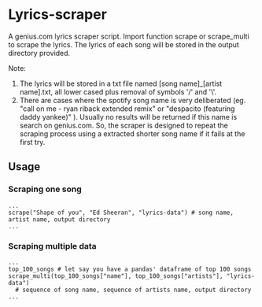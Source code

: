 # Lyrics-scraper
A genius.com lyrics scraper script. Import function scrape or scrape_multi to scrape the lyrics. The lyrics of each song
will be stored in the output directory provided.  
  
Note:  
1. The lyrics will be stored in a txt file named [song name]_[artist name].txt, all lower cased plus removal of symbols '/'
and '\\'.
2. There are cases where the spotify song name is very deliberated (eg. "call on me - ryan riback extended remix" or 
"despacito (featuring daddy yankee)" ). Usually no results will be returned if this name is search on genius.com. So, the
scraper is designed to repeat the scraping process using a extracted shorter song name if it fails at the first try.

## Usage
### Scraping one song
```
...
scrape("Shape of you", "Ed Sheeran", "lyrics-data") # song name, artist name, output directory
...
```

### Scraping multiple data
```
...
top_100_songs # let say you have a pandas' dataframe of top 100 songs
scrape_multi(top_100_songs["name"], top_100_songs["artists"], "lyrics-data")
  # sequence of song name, sequence of artists name, output directory
...
```
